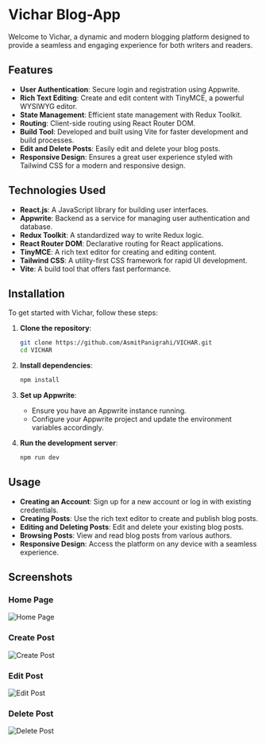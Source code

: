 # Vichar Blog-App

Welcome to Vichar, a dynamic and modern blogging platform designed to provide a seamless and engaging experience for both writers and readers.

## Features

- **User Authentication**: Secure login and registration using Appwrite.
- **Rich Text Editing**: Create and edit content with TinyMCE, a powerful WYSIWYG editor.
- **State Management**: Efficient state management with Redux Toolkit.
- **Routing**: Client-side routing using React Router DOM.
- **Build Tool**: Developed and built using Vite for faster development and build processes.
- **Edit and Delete Posts**: Easily edit and delete your blog posts.
- **Responsive Design**: Ensures a great user experience styled with Tailwind CSS for a modern and responsive design.

## Technologies Used

- **React.js**: A JavaScript library for building user interfaces.
- **Appwrite**: Backend as a service for managing user authentication and database.
- **Redux Toolkit**: A standardized way to write Redux logic.
- **React Router DOM**: Declarative routing for React applications.
- **TinyMCE**: A rich text editor for creating and editing content.
- **Tailwind CSS**: A utility-first CSS framework for rapid UI development.
- **Vite**: A build tool that offers fast performance.

## Installation

To get started with Vichar, follow these steps:

1. **Clone the repository**:
    ```bash
    git clone https://github.com/AsmitPanigrahi/VICHAR.git
    cd VICHAR
    ```

2. **Install dependencies**:
    ```bash
    npm install
    ```

3. **Set up Appwrite**:
    - Ensure you have an Appwrite instance running.
    - Configure your Appwrite project and update the environment variables accordingly.

4. **Run the development server**:
    ```bash
    npm run dev
    ```

## Usage

- **Creating an Account**: Sign up for a new account or log in with existing credentials.
- **Creating Posts**: Use the rich text editor to create and publish blog posts.
- **Editing and Deleting Posts**: Edit and delete your existing blog posts.
- **Browsing Posts**: View and read blog posts from various authors.
- **Responsive Design**: Access the platform on any device with a seamless experience.

## Screenshots

### Home Page
![Home Page](images/homepage.png)

### Create Post
![Create Post](images/createpost.png)

### Edit Post
![Edit Post](images/editpost.png)

### Delete Post
![Delete Post](images/deletepost.png)
